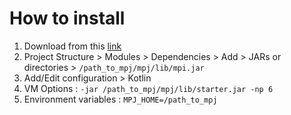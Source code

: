 # How to install
1. Download from this [link](http://sourceforge.net/projects/mpjexpress/files/releases)
2. Project Structure > Modules > Dependencies > Add > JARs or directories > `/path_to_mpj/mpj/lib/mpi.jar`
3. Add/Edit configuration > Kotlin
4. VM Options : `-jar /path_to_mpj/mpj/lib/starter.jar -np 6`
5. Environment variables : `MPJ_HOME=/path_to_mpj`